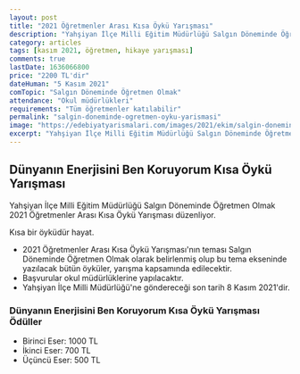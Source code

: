 ```yaml
---
layout: post
title: "2021 Öğretmenler Arası Kısa Öykü Yarışması"
description: "Yahşiyan İlçe Milli Eğitim Müdürlüğü Salgın Döneminde Öğretmen Olmak 2021 Öğretmenler Arası Kısa Öykü Yarışması düzenliyor"
category: articles
tags: [kasım 2021, öğretmen, hikaye yarışması]
comments: true
lastDate: 1636066800 
price: "2200 TL'dir"
dateHuman: "5 Kasım 2021"
comTopic: "Salgın Döneminde Öğretmen Olmak"
attendance: "Okul müdürlükleri"
requirements: "Tüm öğretmenler katılabilir"
permalink: "salgin-doneminde-ogretmen-oyku-yarismasi"
image: "https://edebiyatyarismalari.com/images/2021/ekim/salgin-doneminde-ogretmen-oyku-yarismasi.jpg"
excerpt: "Yahşiyan İlçe Milli Eğitim Müdürlüğü Salgın Döneminde Öğretmen Olmak 2021 Öğretmenler Arası Kısa Öykü Yarışması düzenliyor"
---
```


## Dünyanın Enerjisini Ben Koruyorum Kısa Öykü Yarışması
Yahşiyan İlçe Milli Eğitim Müdürlüğü Salgın Döneminde Öğretmen Olmak 2021 Öğretmenler Arası Kısa Öykü Yarışması düzenliyor.  

Kısa bir öyküdür hayat.  
- 2021 Öğretmenler Arası Kısa Öykü Yarışması'nın teması Salgın Döneminde Öğretmen Olmak olarak belirlenmiş olup bu tema ekseninde yazılacak bütün öyküler, yarışma kapsamında edilecektir.
- Başvurular okul müdürlüklerine yapılacaktır.
- Yahşiyan İlçe Milli Müdürlüğü'ne göndereceği son tarih 8 Kasım 2021'dir.

### Dünyanın Enerjisini Ben Koruyorum Kısa Öykü Yarışması Ödüller
- Birinci Eser: 1000 TL
- İkinci Eser: 700 TL
- Üçüncü Eser: 500 TL